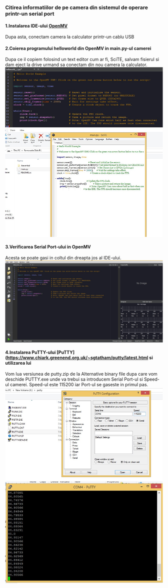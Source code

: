 ### Citirea informatiilor de pe camera din sistemul de operare printr-un serial port

#### 1.Instalarea IDE-ului [OpenMV](https://openmv.io/pages/download)

Dupa asta, conectam camera la calculator printr-un cablu USB

#### 2.Coierea programului helloworld din OpenMV in main.py-ul camerei

Dupa ce il copiem folosind un text editor cum ar fi, SciTE, salvam fisierul si dam eject la drive urmand sa conectam din nou camera la calculator.
![HelloWorld](helloworld.jpg)
![main.py.helloworld](main.py_helloworld.jpg)
#### 3.Verificarea Serial Port-ului in OpenMV

Acesta se poate gasi in coltul din dreapta jos al IDE-ului.![Serial Port](openmv_serial_port.jpg)


#### 4.Instalarea PuTTY-ului [PuTTY](https://www.chiark.greenend.org.uk/~sgtatham/putty/latest.html si utilizarea lui

Vom lua versiunea de putty.zip de la Alternative binary file dupa care vom deschide PUTTY.exe unde va trebui sa introducem Serial Port-ul si Speed-ul camerei.
Speed-ul este 115200 iar Port-ul se gaseste in primul pas.
![PuTTY](putty.jpg)
![PuTTY.CMD](putty_cmd.jpg)
